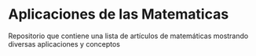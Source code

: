 # Aplicaciones de las Matematicas
 Repositorio que contiene una lista de artículos de matemáticas mostrando diversas aplicaciones y conceptos
